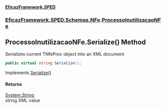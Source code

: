 #### [EficazFramework.SPED](EficazFrameworkSPED.md 'EficazFramework SPED')
### [EficazFramework.SPED.Schemas.NFe](EficazFramework.SPED.Schemas.NFe.md 'EficazFramework.SPED.Schemas.NFe').[ProcessoInutilizacaoNFe](EficazFramework.SPED.Schemas.NFe/ProcessoInutilizacaoNFe.md 'EficazFramework.SPED.Schemas.NFe.ProcessoInutilizacaoNFe')

## ProcessoInutilizacaoNFe.Serialize() Method

Serializes current TNfeProc object into an XML document

```csharp
public virtual string Serialize();
```

Implements [Serialize()](EficazFramework.SPED.Schemas/IXmlSpedDocument/Serialize().md 'EficazFramework.SPED.Schemas.IXmlSpedDocument.Serialize()')

#### Returns
[System.String](https://docs.microsoft.com/en-us/dotnet/api/System.String 'System.String')  
string XML value